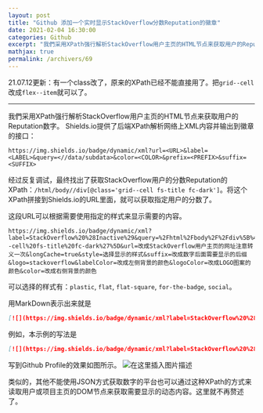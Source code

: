 ```yaml
---
layout: post
title: "Github 添加一个实时显示StackOverflow分数Reputation的徽章"
date: 2021-02-04 16:30:00
categories: Github
excerpt: "我們采用XPath强行解析StackOverflow用户主页的HTML节点来获取用户的Reputation数字。"
mathjax: true
permalink: /archivers/69
---
```


21.07.12更新：有一个class改了，原来的XPath已经不能直接用了。把```grid--cell```改成```flex--item```就可以了。

---

我們采用XPath强行解析StackOverflow用户主页的HTML节点来获取用户的Reputation数字。
Shields.io提供了后端XPath解析网络上XML内容并输出到徽章的接口：
```
https://img.shields.io/badge/dynamic/xml?url=<URL>&label=<LABEL>&query=<//data/subdata>&color=<COLOR>&prefix=<PREFIX>&suffix=<SUFFIX>
```
经过反复调试，最终找出了获取StackOverflow用户的分数Reputation的XPath：```/html/body//div[@class='grid--cell fs-title fc-dark']```。将这个XPath拼接到Shields.io的URL里面，就可以获取指定用户的分数了。

这段URL可以根据需要使用指定的样式来显示需要的内容。
```
https://img.shields.io/badge/dynamic/xml?label=StackOverflow%20%28Inactive%29&query=%2Fhtml%2Fbody%2F%2Fdiv%5B%40class%3D%27grid--cell%20fs-title%20fc-dark%27%5D&url=改成StackOverflow用户主页的网址注意转义一次&longCache=true&style=选择显示的样式&suffix=改成数字后面需要显示的后缀&logo=stackoverflow&labelColor=改成左侧背景的颜色&logoColor=改成LOGO图案的颜色&color=改成右侧背景的颜色
```
可以选择的样式有：```plastic```, ```flat```, ```flat-square```, ```for-the-badge```, ```social```。

用MarkDown表示出来就是
```markdown
[![](https://img.shields.io/badge/dynamic/xml?label=StackOverflow%20%28Inactive%29&query=%2Fhtml%2Fbody%2F%2Fdiv%5B%40class%3D%27grid--cell%20fs-title%20fc-dark%27%5D&url=改成StackOverflow用户主页的网址注意转义一次&longCache=true&style=选择显示的样式&suffix=改成数字后面需要显示的后缀&logo=stackoverflow&labelColor=改成左侧背景的颜色&logoColor=改成LOGO图案的颜色&color=改成右侧背景的颜色)](要链接的StackOverflow用户主页的地址)
```

例如，本示例的写法是
```markdown
[![](https://img.shields.io/badge/dynamic/xml?label=StackOverflow%20%28Inactive%29&query=%2Fhtml%2Fbody%2F%2Fdiv%5B%40class%3D%27grid--cell%20fs-title%20fc-dark%27%5D&url=https%3A%2F%2Fstackoverflow.com%2Fusers%2F14547429%2Fno-5972&longCache=true&style=flat-square&suffix=%20Reputations&logo=stackoverflow&labelColor=f48024&logoColor=white&color=F7A05B)](https://stackoverflow.com/users/14547429/no-5972)
```

写到Github Profile的效果如图所示。
![在这里插入图片描述](https://images.weserv.nl/?url=https://img-blog.csdnimg.cn/20210204162052911.jpeg)


类似的，其他不能使用JSON方式获取数字的平台也可以通过这种XPath的方式来读取用户或项目主页的DOM节点来获取需要显示的动态内容。这里就不再赘述了。